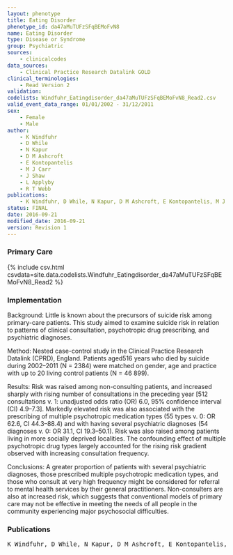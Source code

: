 ```yaml
---
layout: phenotype
title: Eating Disorder
phenotype_id: da47aMuTUFzSFqBEMoFvN8
name: Eating Disorder
type: Disease or Syndrome
group: Psychiatric
sources: 
    - clinicalcodes
data_sources:
    - Clinical Practice Research Datalink GOLD
clinical_terminologies:
    - Read Version 2
validation:
codelists: Windfuhr_Eatingdisorder_da47aMuTUFzSFqBEMoFvN8_Read2.csv
valid_event_data_range: 01/01/2002 - 31/12/2011
sex:
    - Female
    - Male
author:
    - K Windfuhr
    - D While
    - N Kapur
    - D M Ashcroft
    - E Kontopantelis
    - M J Carr
    - J Shaw
    - L Applyby
    - R T Webb
publications:
    - K Windfuhr, D While, N Kapur, D M Ashcroft, E Kontopantelis, M J Carr, J Shaw, L Appleby, R T Webb, Suicide risk linked with clinical consultation frequency, psychiatric diagnoses and psychotropic medication prescribing in a national study of primary-care patients. Psychological Medicine, 46, 3407-3417, 2016.
status: FINAL
date: 2016-09-21
modified_date: 2016-09-21
version: Revision 1
---
```


### Primary Care

{% include csv.html csvdata=site.data.codelists.Windfuhr_Eatingdisorder_da47aMuTUFzSFqBEMoFvN8_Read2 %}

### Implementation

Background:
Little is known about the precursors of suicide risk among primary-care patients. This study aimed to examine suicide risk in relation to patterns of clinical consultation, psychotropic drug prescribing, and psychiatric diagnoses.

Method: 
Nested case-control study in the Clinical Practice Research Datalink (CPRD), England. Patients aged516 years who died by suicide during 2002–2011 (N = 2384) were matched on gender, age and practice with up to 20 living control patients (N = 46 899).

Results: 
Risk was raised among non-consulting patients, and increased sharply with rising number of consultations in the preceding year [512 consultations v. 1: unadjusted odds ratio (OR) 6.0, 95% confidence interval (CI) 4.9–7.3]. Markedly elevated risk was also associated with the prescribing of multiple psychotropic medication types (55 types v. 0: OR 62.6, CI 44.3–88.4) and with having several psychiatric diagnoses (54 diagnoses v. 0: OR 31.1, CI 19.3–50.1). Risk was also raised among patients living in more socially deprived localities. The confounding effect of multiple psychotropic drug types largely accounted for the rising risk gradient observed with increasing consultation frequency.

Conclusions: 
A greater proportion of patients with several psychiatric diagnoses, those prescribed multiple psychotropic medication types, and those who consult at very high frequency might be considered for referral to mental health services by their general practitioners. Non-consulters are also at increased risk, which suggests that conventional models of primary care may not be effective in meeting the needs of all people in the community experiencing major psychosocial difficulties. 

### Publications

<pre>
K Windfuhr, D While, N Kapur, D M Ashcroft, E Kontopantelis, M J Carr, J Shaw, L Appleby, R T Webb, Suicide risk linked with clinical consultation frequency, psychiatric diagnoses and psychotropic medication prescribing in a national study of primary-care patients. Psychological Medicine, 46, 3407-3417, 2016.
</pre>
